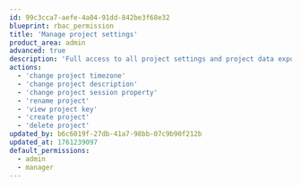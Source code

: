 ```yaml
---
id: 99c3cca7-aefe-4a04-91dd-842be3f68e32
blueprint: rbac_permission
title: 'Manage project settings'
product_area: admin
advanced: true
description: 'Full access to all project settings and project data exports'
actions:
  - 'change project timezone'
  - 'change project description'
  - 'change project session property'
  - 'rename project'
  - 'view project key'
  - 'create project'
  - 'delete project'
updated_by: b6c6019f-27db-41a7-98bb-07c9b90f212b
updated_at: 1761239097
default_permissions:
  - admin
  - manager
---
```

